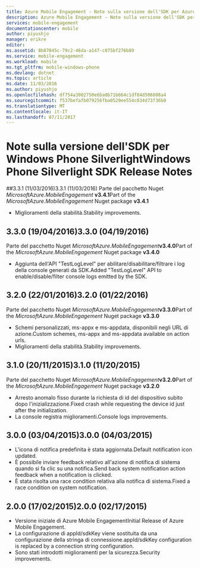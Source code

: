 ```yaml
---
title: Azure Mobile Engagement - Note sulla versione dell'SDK per Azure Mobile Engagement | Documentazione Microsoft
description: Azure Mobile Engagement - Note sulla versione dell'SDK per Azure Mobile Engagement
services: mobile-engagement
documentationcenter: mobile
author: piyushjo
manager: erikre
editor: 
ms.assetid: 8b87045c-79c2-46da-a147-c075bf276b89
ms.service: mobile-engagement
ms.workload: mobile
ms.tgt_pltfrm: mobile-windows-phone
ms.devlang: dotnet
ms.topic: article
ms.date: 11/03/2016
ms.author: piyushjo
ms.openlocfilehash: df754a3002750e6ba0b71b664c1df84d506808a4
ms.sourcegitcommit: f537befafb079256fba0529ee554c034d73f36b0
ms.translationtype: MT
ms.contentlocale: it-IT
ms.lasthandoff: 07/11/2017
---
```

# <a name="windows-phone-silverlight-sdk-release-notes"></a><span data-ttu-id="0d404-103">Note sulla versione dell'SDK per Windows Phone Silverlight</span><span class="sxs-lookup"><span data-stu-id="0d404-103">Windows Phone Silverlight SDK Release Notes</span></span>
##<a name="331-11032016"></a><span data-ttu-id="0d404-104">3.3.1 (11/03/2016)</span><span class="sxs-lookup"><span data-stu-id="0d404-104">3.3.1 (11/03/2016)</span></span>
<span data-ttu-id="0d404-105">Parte del pacchetto Nuget *MicrosoftAzure.MobileEngagement* **v3.4.1**</span><span class="sxs-lookup"><span data-stu-id="0d404-105">Part of the *MicrosoftAzure.MobileEngagement* Nuget package **v3.4.1**</span></span>

* <span data-ttu-id="0d404-106">Miglioramenti della stabilità.</span><span class="sxs-lookup"><span data-stu-id="0d404-106">Stability improvements.</span></span>

## <a name="330-04192016"></a><span data-ttu-id="0d404-107">3.3.0 (19/04/2016)</span><span class="sxs-lookup"><span data-stu-id="0d404-107">3.3.0 (04/19/2016)</span></span>
<span data-ttu-id="0d404-108">Parte del pacchetto Nuget *MicrosoftAzure.MobileEngagement***v3.4.0**</span><span class="sxs-lookup"><span data-stu-id="0d404-108">Part of the *MicrosoftAzure.MobileEngagement* Nuget package **v3.4.0**</span></span>

* <span data-ttu-id="0d404-109">Aggiunta dell'API "TestLogLevel" per abilitare/disabilitare/filtrare i log della console generati da SDK.</span><span class="sxs-lookup"><span data-stu-id="0d404-109">Added "TestLogLevel" API to enable/disable/filter console logs emitted by the SDK.</span></span>

## <a name="320-01222016"></a><span data-ttu-id="0d404-110">3.2.0 (22/01/2016)</span><span class="sxs-lookup"><span data-stu-id="0d404-110">3.2.0 (01/22/2016)</span></span>
<span data-ttu-id="0d404-111">Parte del pacchetto Nuget *MicrosoftAzure.MobileEngagement***v3.3.0**</span><span class="sxs-lookup"><span data-stu-id="0d404-111">Part of the *MicrosoftAzure.MobileEngagement* Nuget package **v3.3.0**</span></span>

* <span data-ttu-id="0d404-112">Schemi personalizzati, ms-appx e ms-appdata, disponibili negli URL di azione.</span><span class="sxs-lookup"><span data-stu-id="0d404-112">Custom schemes, ms-appx and ms-appdata available on action urls.</span></span>
* <span data-ttu-id="0d404-113">Miglioramenti della stabilità.</span><span class="sxs-lookup"><span data-stu-id="0d404-113">Stability improvements.</span></span>

## <a name="310-11202015"></a><span data-ttu-id="0d404-114">3.1.0 (20/11/2015)</span><span class="sxs-lookup"><span data-stu-id="0d404-114">3.1.0 (11/20/2015)</span></span>
<span data-ttu-id="0d404-115">Parte del pacchetto Nuget *MicrosoftAzure.MobileEngagement***v3.2.0**</span><span class="sxs-lookup"><span data-stu-id="0d404-115">Part of the *MicrosoftAzure.MobileEngagement* Nuget package **v3.2.0**</span></span>

* <span data-ttu-id="0d404-116">Arresto anomalo fisso durante la richiesta di id del dispositivo subito dopo l'inizializzazione.</span><span class="sxs-lookup"><span data-stu-id="0d404-116">Fixed crash while requesting the device id just after the initialization.</span></span>
* <span data-ttu-id="0d404-117">La console registra miglioramenti.</span><span class="sxs-lookup"><span data-stu-id="0d404-117">Console logs improvements.</span></span>

## <a name="300-04032015"></a><span data-ttu-id="0d404-118">3.0.0 (03/04/2015)</span><span class="sxs-lookup"><span data-stu-id="0d404-118">3.0.0 (04/03/2015)</span></span>
* <span data-ttu-id="0d404-119">L'icona di notifica predefinita è stata aggiornata.</span><span class="sxs-lookup"><span data-stu-id="0d404-119">Default notification icon updated.</span></span>
* <span data-ttu-id="0d404-120">È possibile inviare feedback relativo all'azione di notifica di sistema quando si fa clic su una notifica.</span><span class="sxs-lookup"><span data-stu-id="0d404-120">Send back system notification action feedback when a notification is clicked.</span></span>
* <span data-ttu-id="0d404-121">È stata risolta una race condition relativa alla notifica di sistema.</span><span class="sxs-lookup"><span data-stu-id="0d404-121">Fixed a race condition on system notification.</span></span>

## <a name="200-02172015"></a><span data-ttu-id="0d404-122">2.0.0 (17/02/2015)</span><span class="sxs-lookup"><span data-stu-id="0d404-122">2.0.0 (02/17/2015)</span></span>
* <span data-ttu-id="0d404-123">Versione iniziale di Azure Mobile Engagement</span><span class="sxs-lookup"><span data-stu-id="0d404-123">Initial Release of Azure Mobile Engagement.</span></span>
* <span data-ttu-id="0d404-124">La configurazione di appId/sdkKey viene sostituita da una configurazione della stringa di connessione.</span><span class="sxs-lookup"><span data-stu-id="0d404-124">appId/sdkKey configuration is replaced by a connection string configuration.</span></span>
* <span data-ttu-id="0d404-125">Sono stati introdotti miglioramenti per la sicurezza.</span><span class="sxs-lookup"><span data-stu-id="0d404-125">Security improvements.</span></span>


